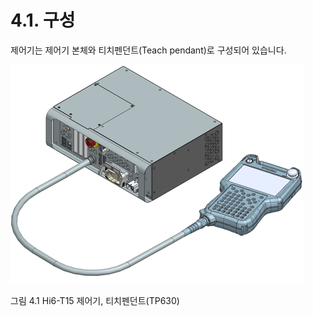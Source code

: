 ﻿# 4.1. 구성

제어기는 제어기 본체와 티치펜던트(Teach pendant)로 구성되어 있습니다.

![](../_assets/그림_4.1_Hi6-T제어기.png  )

그림 4.1 Hi6-T15 제어기, 티치펜던트(TP630)
